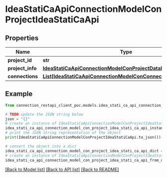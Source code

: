 # IdeaStatiCaApiConnectionModelConProjectIdeaStatiCaApi


## Properties

Name | Type | Description | Notes
------------ | ------------- | ------------- | -------------
**project_id** | **str** |  | [optional] 
**project_info** | [**IdeaStatiCaApiConnectionModelConProjectDataIdeaStatiCaApi**](IdeaStatiCaApiConnectionModelConProjectDataIdeaStatiCaApi.md) |  | [optional] 
**connections** | [**List[IdeaStatiCaApiConnectionModelConConnectionIdeaStatiCaApi]**](IdeaStatiCaApiConnectionModelConConnectionIdeaStatiCaApi.md) |  | [optional] 

## Example

```python
from connection_restapi_client_poc.models.idea_stati_ca_api_connection_model_con_project_idea_stati_ca_api import IdeaStatiCaApiConnectionModelConProjectIdeaStatiCaApi

# TODO update the JSON string below
json = "{}"
# create an instance of IdeaStatiCaApiConnectionModelConProjectIdeaStatiCaApi from a JSON string
idea_stati_ca_api_connection_model_con_project_idea_stati_ca_api_instance = IdeaStatiCaApiConnectionModelConProjectIdeaStatiCaApi.from_json(json)
# print the JSON string representation of the object
print(IdeaStatiCaApiConnectionModelConProjectIdeaStatiCaApi.to_json())

# convert the object into a dict
idea_stati_ca_api_connection_model_con_project_idea_stati_ca_api_dict = idea_stati_ca_api_connection_model_con_project_idea_stati_ca_api_instance.to_dict()
# create an instance of IdeaStatiCaApiConnectionModelConProjectIdeaStatiCaApi from a dict
idea_stati_ca_api_connection_model_con_project_idea_stati_ca_api_from_dict = IdeaStatiCaApiConnectionModelConProjectIdeaStatiCaApi.from_dict(idea_stati_ca_api_connection_model_con_project_idea_stati_ca_api_dict)
```
[[Back to Model list]](../README.md#documentation-for-models) [[Back to API list]](../README.md#documentation-for-api-endpoints) [[Back to README]](../README.md)


